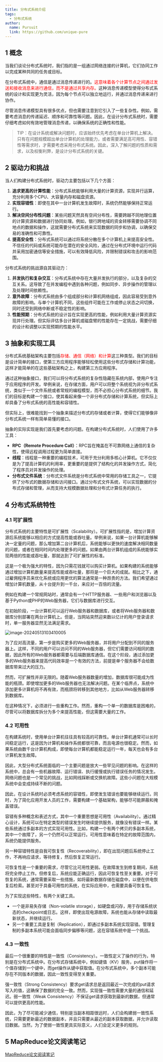 ```yaml
---
title: 分布式系统介绍
tags: 
  - 分布式系统
author: 
  name: Pursuit
  link: https://github.com/unique-pure
---
```

## 1 概念

当我们谈论分布式系统时，我们指的是一组通过网络连接的计算机，它们协同工作以完成某种共同的任务或目标。

在分布式系统中，通信是通过消息传递进行的。<font color="red">这意味着各个计算节点之间通过发送和接收消息来进行通信，而不是通过共享内存。</font>这种消息传递模型使得分布式系统的设计和实现更为灵活，因为每个节点可以独立地运行，并通过消息传递来进行协作。

尽管消息传递模型具有很多优点，但也需要注意到它引入了一些复杂性。例如，需要考虑消息的传递延迟、顺序和可靠性等问题。因此，在设计分布式系统时，需要仔细考虑如何有效地管理消息传递，以确保系统的正确性和性能。

> TIP：在设计系统或解决问题时，应该始终优先考虑在单台计算机上解决。只有在问题规模超出单台计算机的处理能力，或者需要满足高可用性、容错性等需求时，才需要考虑采用分布式系统。因此，深入了解问题的性质和需求，以及权衡利弊，是设计分布式系统的关键。

## 2 驱动力和挑战

当人们构建分布式系统时，驱动力主要包括以下几个方面：

1. **追求更高的计算性能**：分布式系统能够利用大量的计算资源，实现并行运算，充分利用多个CPU、大容量内存和磁盘资源。
2. **实现容错性**：即使在其中一台计算机发生故障时，系统仍然能够保持正常运行。
3. **解决空间分布性问题**：某些问题天然具有空间分布性，需要跨越不同地理位置的计算资源和数据进行协同处理。例如，银行跨地域的资金转移需要协调不同地点的数据和操作，这就需要分布式系统来实现数据的同步和协调，以确保交易的准确性和可靠性。
4. **提高安全性**：分布式系统可以通过将系统分散在多个计算机上来提高安全性。不信任的代码或系统可能存在潜在的安全风险，通过在分布式环境中运行代码并采用加密通信等安全措施，可以有效降低风险，并限制错误和攻击的影响范围。

分布式系统的挑战源自其驱动力：

1. **并发执行和复杂交互**：分布式系统中存在大量并发执行的部分，以及复杂的交互关系。这导致了在并发编程中遇到各种问题，例如同步、异步操作的管理以及处理时间依赖性。
2. **意外故障**：分布式系统由多个组成部分和计算机网络组成，因此容易受到意外故障的影响。与单个计算机不同，这些组件可能在工作或停止状态之间切换，同时还受到网络中断或不稳定性的影响。
3. **性能预期**：分布式系统的设计旨在实现更高的性能，例如利用大量计算资源实现并行处理。但实际评估多台计算机或磁盘臂的性能存在一定挑战，需要仔细的设计和调整以实现预期的性能水平。

## 3 抽象和实现工具

分布式系统基础架构主要包括<font color="red">存储、通信（网络）和计算</font>这三种类型。我们的目标是设计简单的接口，使第三方应用程序能够轻松使用这些分布式存储和计算功能，这样才能简单的在这些基础架构之上，构建第三方应用程序。

通过这种抽象接口，我们可以将分布式系统的复杂性隐藏在系统内部，使用户专注于应用程序的开发。举例来说，在存储方面，用户可以将整个系统视为非分布式系统，类似于一个文件系统或者常规的编程模型，而不必担心分布式系统的细节。我们的目标是构建一个接口，使其看起来像一个非分布式存储和计算系统，但实际上却具备了分布式系统的高性能和容错性。

但实际上，很难能找到一个抽象来描述分布式的存储或者计算，使得它们能够像非分布式系统一样有简单易懂的接口。

抽象的实际实现是我们首先要考虑的问题。在构建分布式系统时，人们使用了许多工具：

- **RPC（Remote Procedure Call）**：RPC旨在掩盖在不可靠网络上通信的复杂性，使得远程调用过程更为简单直接。
- **线程**：线程是一种重要的编程技术，可用于充分利用多核心计算机。它不仅仅是为了提高计算机的利用率，更重要的是提供了结构化的并发操作方式，简化了程序员对并发操作的处理。
- **分布式文件系统**：分布式文件系统是分布式系统中常用的存储工具之一，它提供了分布式的数据存储和访问接口。通过分布式文件系统，可以实现数据的分布式存储和管理，从而支持大规模数据处理和分布式计算任务的执行。

## 4 分布式系统特性

### 4.1 可扩展性 

分布式系统的主要特性是可扩展性（Scalability）。可扩展性指的是，增加计算资源后系统能够以相应的方式提高性能或吞吐量。举例来说，如果一台计算机能够解决一定量的问题，那么增加第二台计算机后，系统能够以更快的速度解决相同数量的问题，或者在相同时间内处理更多的问题。如果由两台计算机组成的系统能够实现两倍的性能或吞吐量，那就达到了可扩展性的标准。

这是一个极为强大的特性，因为只需花钱就可以购买计算机。如果构建的系统能够通过增加计算机数量来提高性能或吞吐量，那将是一个巨大的成就。相比之下，通过雇佣程序员来优化系统或应用更优的算法通常是一种昂贵的方法。我们希望通过增加计算机数量，从十台提升到一千台，来应对一百倍的流量。

例如在构建一个常规网站时，通常会有一个HTTP服务器、一些用户和浏览器以及基于Python或PHP的Web服务器，它们与数据库进行交互。

在初始阶段，一台计算机可以运行Web服务器和数据库，或者将Web服务器和数据库分别部署在两台计算机上。但是，当网站突然迎来数以亿计的用户登录请求时，单一服务器显然无法满足需求。

![image-20240513103410005](https://raw.githubusercontent.com/unique-pure/NewPicGoLibrary/main/img/Web)

为了应对高流量，第一步是购买更多的Web服务器，并将用户分配到不同的服务器上。这样，不同的用户可以访问不同的Web服务器，但它们需要访问相同的数据，因此所有的Web服务器都需要与后端数据库通信。在这个阶段，通过添加更多的Web服务器来提高代码效率是一个有效的方法，前提是单个服务器不会给数据库带来过大的压力。

然而，可扩展性并非无限的。随着Web服务器数量的增加，数据库很可能成为性能的瓶颈。即使增加更多的Web服务器也无法解决问题。在某个临界点，系统中添加更多计算机将不再有效，而瓶颈将转移到其他地方，比如从Web服务器转移到数据库。

在这种情况下，必须进行一些重构工作。然而，重构一个单一的数据库是困难的，尽管可以将数据库拆分为多个来提高性能，但这需要大量的工作。

### 4.2 可用性

在构建系统时，使用单台计算机往往具有较高的可靠性。单台计算机通常可以长时间稳定运行，这是因为计算机和操作系统都很可靠，而且电源也很稳定。然而，如果系统由数千台计算机构成，即使每台计算机都能稳定运行一年，每天也会有多台计算机发生故障。

因此，大型分布式系统面临的一个主要问题是放大一些罕见问题的影响。在这样的系统中，总会有一些机器故障、运行错误、执行缓慢或执行错误任务的情况发生。网络问题也是一个常见的挑战，比如网线踩断或交换机故障。这些小问题在大规模系统中会变成持续不断的问题。

因此，在设计系统时必须考虑系统的容错性，即使发生错误也要能够继续运行。同时，为了简化应用开发人员的工作，需要构建一个基础架构，能够尽可能屏蔽和掩盖错误。

容错有多种概念和表述方式，其中一个重要思想是可用性（Availability）。通过精心设计，系统可以在特定类型的错误发生时继续提供服务，就像没有错误一样。某些系统通过多副本的方式实现可用性。比如，构建一个有两个拷贝的多副本系统，其中一个故障了，另一个仍然可以正常运行。可用性意味着在特定的故障范围内，系统仍能提供服务。

另一种容错特性是自我可恢复性（Recoverability），即在出现问题后系统停止工作，不再响应请求，等待修复，然后恢复正常运行。

可恢复性是一个重要的需求，尽管它比可用性更弱。在故障发生到修复期间，系统将完全停止工作。但修复后，系统应能正确运行，因此可恢复性至关重要。对于可恢复的系统，通常需要采取一些措施，如将最新数据存储在磁盘中，以便在供电恢复后检索。甚至对于具备可用性的系统，在实际应用中，也需要具备可恢复性。

为了实现这些特性，有两个关键工具。

* 一个是非易失存储（Non-volatile storage），如硬盘或闪存，用于存储系统状态的checkpoint或日志。这样，即使出现电源故障，系统也能从存储中读取最新状态，并继续运行。
* 另一个重要工具是复制（Replication），即通过多副本系统实现容错。管理复制的多副本系统可能会面临同步偏移等问题，这在容错系统中是一个挑战。

### 4.3 一致性

最后一个很重要的特性是一致性（Consistency）。一致性定义了操作的行为，特别是在分布式系统中。在分布式存储系统中，例如键值（KV）服务，put操作将一个值存储到一个键中，而get操作从键中获取值。在分布式系统中，多个副本可能存在不同版本的数据，因此一致性变得至关重要。

强一致性（Strong Consistency）要求get请求总是返回最近一次完成的put请求写入的值，这确保了数据的完全一致。然而，实现强一致性需要大量的通信和延迟。弱一致性（Weak Consistency）不保证get请求获取到最新的数据，但通常可以提供更高的性能。

因此，为了尽可能减少通信，特别是当副本相距很远时，人们会构建弱一致性系统，只需要更新最近的数据副本，并且只需要从最近的副本获取数据，并允许读取旧数据。当然，为了使弱一致性更具实际意义，人们会定义更多的规则。

## 5 MapReduce论文阅读笔记

[MapReduce论文阅读笔记](https://blog.csdn.net/hzf0701/article/details/138770454?spm=1001.2014.3001.5501)